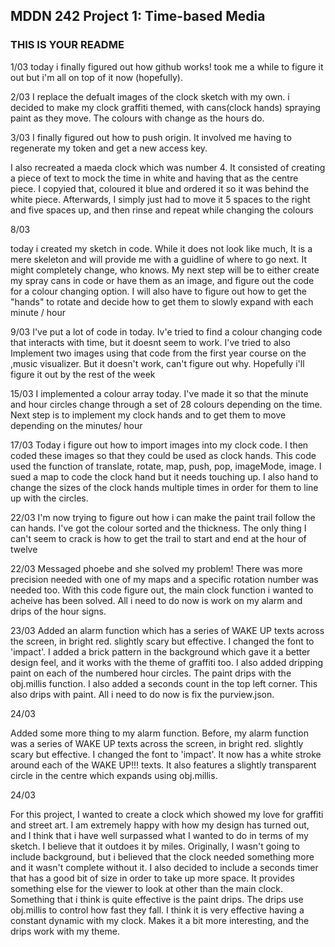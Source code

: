 ## MDDN 242 Project 1: Time-based Media  

### THIS IS YOUR README

 1/03
 today i finally figured out how github works! took me a while to figure it out but i'm all on top of it now (hopefully).


2/03
I replace the defualt images of the clock sketch with my own. i decided to make my clock graffiti themed, with cans(clock hands) spraying paint as they move. The colours with change as the hours do.

3/03
I finally figured out how to push origin. It involved me having to regenerate my token and get a new access key.

I also recreated a maeda clock which was number 4. It consisted of creating a piece of text to mock the time in white and having that as the centre piece. I copyied that, coloured it blue and ordered it so it was behind the white piece. Afterwards, I simply just had to move it 5 spaces to the right and five spaces up, and then rinse and repeat while changing the colours

8/03

today i created my sketch in code. While it does not look like much, It is a mere skeleton and will provide me with a guidline of where to go next. It might completely change, who knows. My next step will be to either create my spray cans in code or have them as an image, and figure out the code for a colour changing option. I will also have to figure out how to get the "hands" to rotate and decide how to get them to slowly expand with each minute / hour

9/03
I've put a lot of code in today. Iv'e tried to find a colour changing code that interacts with time, but it doesnt seem to work. I've tried to also Implement two images using that code from the first year course on the ,music visualizer. But it doesn't work, can't figure out why. Hopefully i'll figure it out by the rest of the week

15/03
I implemented a colour array today. I've made it so that the minute and hour circles change through a set of 28 colours depending on the time. Next step is to implement my clock hands and to get them to move depending on the minutes/ hour

17/03
Today i figure out how to import images into my clock code. I then coded these images so that they could be used as clock hands. This code used the function of translate, rotate, map, push, pop, imageMode, image. I sued a map to code the clock hand but it needs touching up. I also hand to change the sizes of the clock hands multiple times in order for them to line up with the circles.


22/03
I'm now trying to figure out how i can make the paint trail follow the can hands. I've got the colour sorted and the thickness. The only thing I can't  seem to crack is how to get the trail to start and end at the hour of twelve

22/03
Messaged phoebe and she solved my problem! There was more precision needed with one of my maps and a specific rotation number was needed too. With this code figure out, the main clock function i wanted to acheive has been solved.
All i need to do now is work on my alarm and drips of the hour signs.

23/03
Added an alarm function which has a series of WAKE UP texts across the screen, in bright red. slightly scary but effective. I changed the font to 'impact'. I added a brick pattern in the background which gave it a better design feel, and it works with the theme of graffiti too. I also added dripping paint on each of the numbered hour circles. The paint drips with the obj.millis function. I also added a seconds count in the top left corner. This also drips with paint. All i need to do now is fix the purview.json.


24/03

Added some more thing to my alarm function. Before, my alarm function was a series of WAKE UP texts across the screen, in bright red. slightly scary but effective. I changed the font to 'impact'. It now has a white stroke around each of the WAKE UP!!! texts. It also features a slightly transparent circle in the centre which expands using obj.millis.

24/03

For this project, I wanted to create a clock which showed my love for graffiti and street art. I am extremely happy with how my design has turned out, and I think that i have well surpassed what I wanted to do in terms of my sketch. I believe that it outdoes it by miles. Originally, I wasn't going to include background, but i believed that the clock needed something more and it wasn't complete without it. I also decided to include a seconds timer that has a good bit of size in order to take up more space. It provides something else for the viewer to look at other than the main clock. Something that i think is quite effective is the paint drips. The drips use obj.millis to control how fast they fall. I think it is very effective having a constant dynamic with my clock. Makes it a bit more interesting, and the drips work with my theme.
